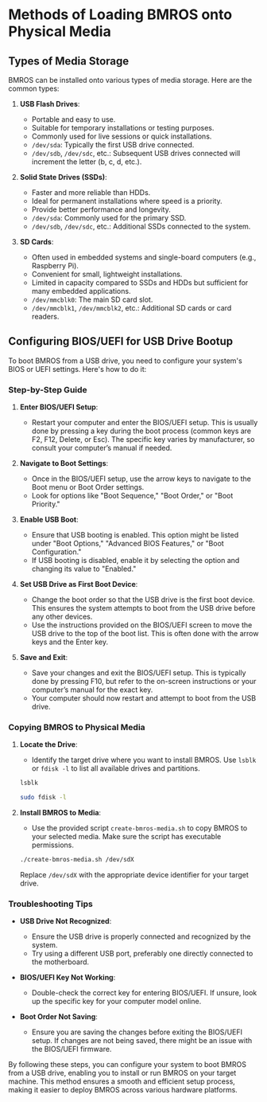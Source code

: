 # Methods of Loading BMROS onto Physical Media

## Types of Media Storage

BMROS can be installed onto various types of media storage. Here are the common types:

1. **USB Flash Drives**: 
   - Portable and easy to use.
   - Suitable for temporary installations or testing purposes.
   - Commonly used for live sessions or quick installations.
   - `/dev/sda`: Typically the first USB drive connected.
   - `/dev/sdb`, `/dev/sdc`, etc.: Subsequent USB drives connected will increment the letter (b, c, d, etc.).   

2. **Solid State Drives (SSDs)**:
   - Faster and more reliable than HDDs.
   - Ideal for permanent installations where speed is a priority.
   - Provide better performance and longevity.
   - `/dev/sda`: Commonly used for the primary SSD.
   - `/dev/sdb`, `/dev/sdc`, etc.: Additional SSDs connected to the system.

3. **SD Cards**:
   - Often used in embedded systems and single-board computers (e.g., Raspberry Pi).
   - Convenient for small, lightweight installations.
   - Limited in capacity compared to SSDs and HDDs but sufficient for many embedded applications.
   - `/dev/mmcblk0`: The main SD card slot.
   - `/dev/mmcblk1`, `/dev/mmcblk2`, etc.: Additional SD cards or card readers.

## Configuring BIOS/UEFI for USB Drive Bootup

To boot BMROS from a USB drive, you need to configure your system's BIOS or UEFI settings. Here's how to do it:

### Step-by-Step Guide

1. **Enter BIOS/UEFI Setup**:
   - Restart your computer and enter the BIOS/UEFI setup. This is usually done by pressing a key during the boot process (common keys are F2, F12, Delete, or Esc). The specific key varies by manufacturer, so consult your computer’s manual if needed.

2. **Navigate to Boot Settings**:
   - Once in the BIOS/UEFI setup, use the arrow keys to navigate to the Boot menu or Boot Order settings.
   - Look for options like "Boot Sequence," "Boot Order," or "Boot Priority."

3. **Enable USB Boot**:
   - Ensure that USB booting is enabled. This option might be listed under "Boot Options," "Advanced BIOS Features," or "Boot Configuration."
   - If USB booting is disabled, enable it by selecting the option and changing its value to "Enabled."

4. **Set USB Drive as First Boot Device**:
   - Change the boot order so that the USB drive is the first boot device. This ensures the system attempts to boot from the USB drive before any other devices.
   - Use the instructions provided on the BIOS/UEFI screen to move the USB drive to the top of the boot list. This is often done with the arrow keys and the Enter key.

5. **Save and Exit**:
   - Save your changes and exit the BIOS/UEFI setup. This is typically done by pressing F10, but refer to the on-screen instructions or your computer’s manual for the exact key.
   - Your computer should now restart and attempt to boot from the USB drive.

### Copying BMROS to Physical Media

1. **Locate the Drive**:
   - Identify the target drive where you want to install BMROS. Use `lsblk` or `fdisk -l` to list all available drives and partitions.

   ```bash
   lsblk
   ```

   ```bash
   sudo fdisk -l
   ```

2. **Install BMROS to Media**:
   - Use the provided script `create-bmros-media.sh` to copy BMROS to your selected media. Make sure the script has executable permissions.

   ```bash
   ./create-bmros-media.sh /dev/sdX
   ```

   Replace `/dev/sdX` with the appropriate device identifier for your target drive.

### Troubleshooting Tips

- **USB Drive Not Recognized**:
  - Ensure the USB drive is properly connected and recognized by the system.
  - Try using a different USB port, preferably one directly connected to the motherboard.

- **BIOS/UEFI Key Not Working**:
  - Double-check the correct key for entering BIOS/UEFI. If unsure, look up the specific key for your computer model online.

- **Boot Order Not Saving**:
  - Ensure you are saving the changes before exiting the BIOS/UEFI setup. If changes are not being saved, there might be an issue with the BIOS/UEFI firmware.

By following these steps, you can configure your system to boot BMROS from a USB drive, enabling you to install or run BMROS on your target machine. This method ensures a smooth and efficient setup process, making it easier to deploy BMROS across various hardware platforms.